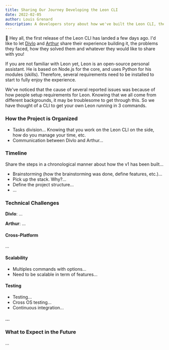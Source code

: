 ```yaml
---
title: Sharing Our Journey Developing the Leon CLI
date: 2022-02-05
author: Louis Grenard
description: A developers story about how we've built the Leon CLI, the challenges we faced, how did we resolve them and more!
---
```

👋 Hey all, the first release of the Leon CLI has landed a few days ago. I'd like to let [Divlo](https://github.com/Divlo) and [Arthur](https://github.com/ArthurDelamare) share their experience building it, the problems they faced, how they solved them and whatever they would like to share with you!

If you are not familiar with Leon yet, Leon is an open-source personal assistant. He is based on Node.js for the core, and uses Python for his modules (skills). Therefore, several requirements need to be installed to start to fully enjoy the experience.

We've noticed that the cause of several reported issues was because of how people setup requirements for Leon. Knowing that we all come from different backgrounds, it may be troublesome to get through this. So we have thought of a CLI to get your own Leon running in 3 commands.

### How the Project is Organized

- Tasks division... Knowing that you work on the Leon CLI on the side, how do you manage your time, etc.
- Communication between Divlo and Arthur...

### Timeline

Share the steps in a chronological manner about how the v1 has been built...

- Brainstorming (how the brainstorming was done, define features, etc.)...
- Pick up the stack. Why?...
- Define the project structure...
- ...

### Technical Challenges

**Divlo**: ...

**Arthur**: ...

#### Cross-Platform

...

#### Scalability

- Multiples commands with options...
- Need to be scalable in term of features...

#### Testing

- Testing...
- Cross OS testing...
- Continuous integration...

#### ...

### What to Expect in the Future

...
